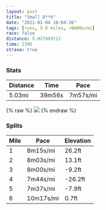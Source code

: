 ```yaml
---
layout: post
title: "Small D**k"
date: "2021-01-04 18:04:36"
tags: [runs, 5-6 miles, <8m00s/mi]
race: false
distance: 5.027069711
time: 2396
strava: true
---
```


### Stats

| Distance | Time | Pace |
|----------|------|------|
|5.03mi|39m56s|7m57s/mi|

{% raw %}
<img src='https://maps.googleapis.com/maps/api/staticmap?maptype=roadmap&path=enc:qbwwFdnsbM@BA_AFy@Eq@XiA@WVYH[Aq@Yg@sAcA[m@QS_@WG?q@e@SC]YEK@WL[^aBN_@~@o@ZYXy@DEHABQJBBE@OKKIQc@wAOMmAaBCEK?{@}@SKw@s@cAuA_@Og@q@UWc@KQKm@u@SEq@@YOG?AFCAEQWYG[i@[_@s@oBa@UUS[[YWa@ICAEKOg@c@o@Y]KQOOGSy@IGs@?WUGQYWWSe@MI[U_@EECBFBIMWQe@c@IOaAaAeBQg@ASGGGc@kAc@[YFQMIc@Uc@c@]_@KMWEQMKe@QEEADC@i@Ms@_Ai@WSEmAFcAUQ?KIK]KOK_@e@y@OEc@LMLSf@SHR?n@XP@HNNEBECq@Mg@Oo@[i@Kk@Fk@?[BSRo@t@iBV{@?aAS_BT}@l@oAFI^sAFs@@k@E{@q@aA]YaAe@cC_A_Ao@gA{@g@e@w@iAWm@Kg@Eo@Bw@Js@hAsCBo@OcAUm@a@w@k@m@_@UiAe@_Aq@W[We@?EYg@[eAWi@eAmASIo@]_@Ii@Uu@Og@JOHOTKh@Cl@N~@Ft@AXq@lC_@lCG|@NvA@b@Gz@Kr@k@pA}@z@]n@Uj@KbAAVHfAR|@Z`@~ApA`@V^PvAb@z@^n@Ln@TTPNP\Ln@d@tAzAtAfChAfBj@dAXZpAhA|@f@HLr@T\@LHdAvBZv@JHJ`@]fACRDj@EZNZXJ|@PBAAWK?OFABXDn@Vp@@ZDn@n@@J?T@\BHACBGPBhA`@v@b@vA`@hAPd@Pp@t@rAn@Vd@HNHF\n@bAh@x@p@TBr@`Ab@d@t@`@j@L`A@RF`@r@hAn@T^tBfBf@Nh@`@ZAt@Lt@Fj@Rl@^Zb@^xAHFBp@DPHLJD\FPCRSj@LVVxA`Ab@l@TDGNANBf@IZINCT_@h@{AbBk@`BFXGRQ`AEN_@^C`@l@\TTRH|@ICFDEJHJF?BCADJTN`@Hl@v@TRn@^r@L^Zd@Zl@j@RBTTV\f@J^VELYl@WzAMXOrAIn@S`@ERa@`AiAbBYZAH?O^g@Xm@b@m@`@Y@Or@_CBq@EMMICOBIBBD`@ALM`@CL?VGz@&key=AIzaSyC1MId7bFpkLXNAaYhBSTb8jLyiSqzbDtM&size=800x800&markers=color:yellow|label:S|40.75577,-73.99667&markers=color:green|label:F|40.756030000000074,-73.99631000000001'>
{% endraw %}

### Splits

| Mile | Pace | Elevation |
|------|------|-----------|
|1|8m15s/mi|26.2ft|
|2|8m03s/mi|13.1ft|
|3|8m00s/mi|-9.2ft|
|4|7m44s/mi|-26.2ft|
|5|7m37s/mi|-7.9ft|
|6|10m17s/mi|0.7ft|
